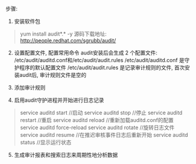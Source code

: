 步骤:
1. 安装软件包
> yum install audit*.* -y
源码下载地址: http://people.redhat.com/sgrubb/audit/

2. 设置配置文件, 配置常用命令
audit安装后会生成 2 个配置文件: /etc/audit/auditd.conf和/etc/audit/audit.rules
/etc/audit/auditd.conf 是守护程序的默认配置文件
/etc/audit/audit.rules 是记录审计规则的文件, 首次安装audit后, 审计规则文件是空的

3. 添加审计规则

4. 启用audit守护进程并开始进行日志记录
> service auditd start  //启动
> service auditd stop   //停止
> service auditd restart  //重启
> service auditd reload  //重新加载auditd.conf的配置
> service auditd force-reload
> service auditd rotate  //旋转日志文件
> service auditd resume  //在推迟审核事件日志后重新开始
> service auditd status  //显示运行状态

5. 生成审计报表和搜索日志来周期性地分析数据
